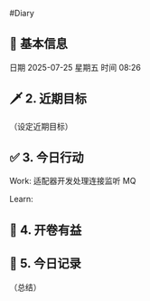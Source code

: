 #Diary 
## 🔞 基本信息
日期 2025-07-25 星期五
时间 08:26

## 🗡 2. 近期目标
（设定近期目标）

## ✅ 3. 今日行动
Work:
适配器开发处理连接监听 MQ

Learn:

## 📘 4. 开卷有益

## 📝 5. 今日记录
（总结）
